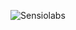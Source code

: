 ![Sensiolabs](https://insight.sensiolabs.com/projects/d4593707-9659-470d-a2d7-da2761889ac4/big.png)
